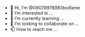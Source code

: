 - 👋 Hi, I’m @09078978983boifame
- 👀 I’m interested in ...
- 🌱 I’m currently learning ...
- 💞️ I’m looking to collaborate on ...
- 📫 How to reach me ...

<!---
09078978983boifame/09078978983boifame is a ✨ special ✨ repository because its `README.md` (this file) appears on your GitHub profile.
You can click the Preview link to take a look at your changes.
--->
